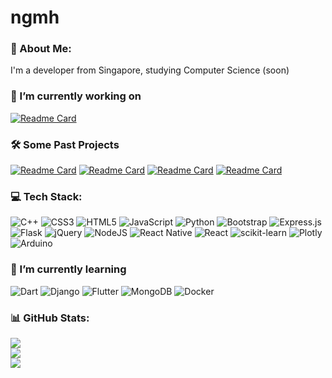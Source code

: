 # ngmh
### 💫 About Me:
I'm a developer from Singapore, studying Computer Science (soon)

### 🔭 I’m currently working on
[![Readme Card](https://github-readme-stats.vercel.app/api/pin/?username=tinkertanker&repo=T-Krobot-Discord-Bot-JS&theme=dark)](https://github.com/tinkertanker/T-Krobot-Discord-Bot-JS)

### 🛠️ Some Past Projects
[![Readme Card](https://github-readme-stats.vercel.app/api/pin/?username=ChenNuode&repo=hafFULLhafempty&theme=dark)](https://github.com/ChenNuode/hafFULLhafempty)
[![Readme Card](https://github-readme-stats.vercel.app/api/pin/?username=ngmhprogramming&repo=unplug&theme=dark)](https://github.com/ngmhprogramming/unplug)
[![Readme Card](https://github-readme-stats.vercel.app/api/pin/?username=ngmhprogramming&repo=covegg&theme=dark)](https://github.com/ngmhprogramming/medie)
[![Readme Card](https://github-readme-stats.vercel.app/api/pin/?username=ngmhprogramming&repo=medie&theme=dark)](https://github.com/ngmhprogramming/covegg)

### 💻 Tech Stack:
![C++](https://img.shields.io/badge/c++-%2300599C.svg?style=flat&logo=c%2B%2B&logoColor=white) ![CSS3](https://img.shields.io/badge/css3-%231572B6.svg?style=flat&logo=css3&logoColor=white) ![HTML5](https://img.shields.io/badge/html5-%23E34F26.svg?style=flat&logo=html5&logoColor=white) ![JavaScript](https://img.shields.io/badge/javascript-%23323330.svg?style=flat&logo=javascript&logoColor=%23F7DF1E) ![Python](https://img.shields.io/badge/python-3670A0?style=flat&logo=python&logoColor=ffdd54) ![Bootstrap](https://img.shields.io/badge/bootstrap-%238511FA.svg?style=flat&logo=bootstrap&logoColor=white) ![Express.js](https://img.shields.io/badge/express.js-%23404d59.svg?style=flat&logo=express&logoColor=%2361DAFB) ![Flask](https://img.shields.io/badge/flask-%23000.svg?style=flat&logo=flask&logoColor=white) ![jQuery](https://img.shields.io/badge/jquery-%230769AD.svg?style=flat&logo=jquery&logoColor=white) ![NodeJS](https://img.shields.io/badge/node.js-6DA55F?style=flat&logo=node.js&logoColor=white) ![React Native](https://img.shields.io/badge/react_native-%2320232a.svg?style=flat&logo=react&logoColor=%2361DAFB) ![React](https://img.shields.io/badge/react-%2320232a.svg?style=flat&logo=react&logoColor=%2361DAFB) ![scikit-learn](https://img.shields.io/badge/scikit--learn-%23F7931E.svg?style=flat&logo=scikit-learn&logoColor=white) ![Plotly](https://img.shields.io/badge/Plotly-%233F4F75.svg?style=flat&logo=plotly&logoColor=white) ![Arduino](https://img.shields.io/badge/-Arduino-00979D?style=flat&logo=Arduino&logoColor=white)

### 🌱 I’m currently learning
![Dart](https://img.shields.io/badge/dart-%230175C2.svg?style=flat&logo=dart&logoColor=white) ![Django](https://img.shields.io/badge/django-%23092E20.svg?style=flat&logo=django&logoColor=white) ![Flutter](https://img.shields.io/badge/Flutter-%2302569B.svg?style=flat&logo=Flutter&logoColor=white) ![MongoDB](https://img.shields.io/badge/MongoDB-%234ea94b.svg?style=flat&logo=mongodb&logoColor=white) ![Docker](https://img.shields.io/badge/docker-%230db7ed.svg?style=flat&logo=docker&logoColor=white)

### 📊 GitHub Stats:
![](https://github-readme-stats.vercel.app/api?username=ngmhprogramming&theme=dark&hide_border=true&include_all_commits=true&count_private=true)<br/>
![](https://github-readme-streak-stats.herokuapp.com/?user=ngmhprogramming&theme=dark&hide_border=true)<br/>
![](https://github-readme-stats.vercel.app/api/top-langs/?username=ngmhprogramming&theme=dark&hide_border=true&include_all_commits=true&count_private=true&layout=compact)

